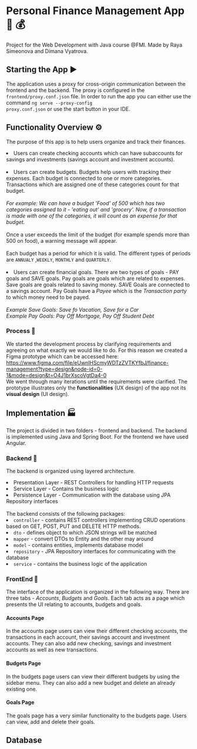 # Personal Finance Management App :money_with_wings: :moneybag:
 Project for the Web Development with Java course @FMI. Made by Raya Simeonova and
Dimana Vyatrova.

## Starting the App :arrow_forward:
  The application uses a proxy for cross-origin communication between the frontend and the backend.
The proxy is configured in the <code>frontend/proxy.conf.json</code> file. In order to run the app you can either use the command 
<code>ng serve --proxy-config proxy.conf.json</code> or use the start button in your IDE.

## Functionality Overview :gear:

 The purpose of this app is to help users organize and track their finances.
 <li>Users can create 
 checking accounts which can have subaccounts for savings and investments (savings account and investment accounts).</li>
 <br>
  <li>Users can create budgets. Budgets help users with tracking their expenses. Each budget is connected to one or more
 categories. Transactions which are assigned one of these categories count for that budget.
<br><br>
<i>For example: We can have a budget 'Food' of 500 which has two categories assigned to it - 'eating out' and 'grocery'. Now, if a transaction
is made with one of the categories, it will count as an expense for that budget.</i>
<br> <br>
 Once a user exceeds the limit of the budget (for example spends more than 500 on food), a
warning message will appear.
<br><br>
 Each budget has a period for which it is valid. The different types of periods are
<code>ANNUALY</code> ,<code>WEEKLY</code>, <code>MONTHLY</code> and <code>QUARTERLY</code>.<br><br>
</li>
<li>Users can create financial goals. There are two types of goals - PAY goals and SAVE goals.
Pay goals are goals which are related to expenses. Save goals are goals related to saving money.
SAVE Goals are connected to a savings account. Pay Goals have a <i>Payee</i> which is the <i>Transaction party</i>
 to which money need to be payed.
<br> <br>
<i>Example Save Goals: Save fo Vacation, Save for a Car<br>
Example Pay Goals: Pay Off Mortgage, Pay Off Student Debt</i>
<br>
</li>

### Process :art:
We started the development process by clarifying requirements and
agreeing on what exactly we would like to do. For this reason we created a
 Figma prototype which can be accessed here: https://www.figma.com/file/eUwnlHScmyWDTzZVTKYfbJ/finance-management?type=design&node-id=0-1&mode=design&t=O4J1brXscoVgtDa4-0
<br>
We went through many iterations until the requirements were clarified. The prototype 
illustrates only the **functionalities** (UX design) of the app not its **visual design** (UI design).

## Implementation :factory:
 The project is divided in two folders - frontend and backend.
The backend is implemented using Java and Spring Boot. For the frontend we have used Angular.

### Backend :abacus:
The backend is organized using layered architecture. 
<li>Presentation Layer - REST Controllers for handling HTTP requests</li>
<li>Service Layer - Contains the business logic</li>
<li>Persistence Layer - Communication with the database using JPA Repository
interfaces</li>
<br>
The backend consists of the following packages:
<li><code>controller</code> - contains REST controllers implementing CRUD operations
based on GET, POST, PUT and DELETE HTTP methods.</li>
<li><code>dto</code> - defines object to which JSON strings will be matched </li>
<li><code>mapper</code> - convert DTOs to Entity and the other may around</li>
<li><code>model</code> - contains entities, implements database model</li>
<li><code>repository</code> - JPA Repository interfaces for communicating with the database</li>
<li><code>service</code> - contains the business logic of the application</li>

### FrontEnd :blossom:
 The interface of the application is organized in the following way.
There are three tabs - *Accounts*, *Budgets* and *Goals*. Each tab acts as a page which
presents the UI relating to accounts, budgets and goals.

#### Accounts Page
 In the accounts page users can  view their different checking accounts, 
 the transactions in each account, their savings account and investment accounts. They can also add new checking, 
savings and investment accounts as well as new transactions.

#### Budgets Page
 In the budgets page users can view their different budgets by using the sidebar menu. They can also add a new budget and delete an already existing one.

#### Goals Page
 The goals page has a very similar functionality to the budgets page. Users can
 view, add and delete their goals.
## Database
